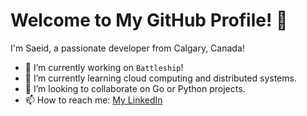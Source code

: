 # Welcome to My GitHub Profile! 👋

I'm Saeid, a passionate developer from Calgary, Canada! 

- 🔭 I’m currently working on `Battleship`!
- 🌱 I’m currently learning cloud computing and distributed systems.
- 👯 I’m looking to collaborate on Go or Python projects. 
- 📫 How to reach me: [My LinkedIn](https://www.linkedin.com/in/saeidalizadeh)


